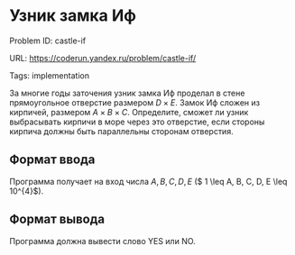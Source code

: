 # Узник замка Иф

Problem ID: castle-if

URL: https://coderun.yandex.ru/problem/castle-if/

Tags: implementation

За многие годы заточения узник замка Иф проделал в стене прямоугольное отверстие размером $D \times E$. Замок Иф сложен из кирпичей, размером $A \times B \times C$. Определите, сможет ли узник выбрасывать кирпичи в море через это отверстие, если стороны кирпича должны быть параллельны сторонам отверстия.


## Формат ввода

Программа получает на вход числа $A, B, C, D, E$ ($ 1 \leq A, B, C, D, E \leq 10^{4}$).


## Формат вывода

Программа должна вывести слово YES или NO.

